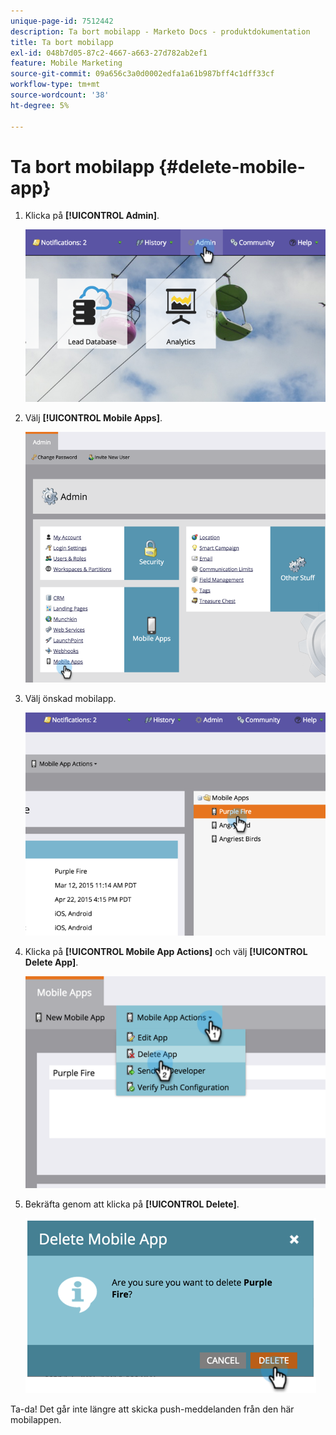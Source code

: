 ```yaml
---
unique-page-id: 7512442
description: Ta bort mobilapp - Marketo Docs - produktdokumentation
title: Ta bort mobilapp
exl-id: 048b7d05-87c2-4667-a663-27d782ab2ef1
feature: Mobile Marketing
source-git-commit: 09a656c3a0d0002edfa1a61b987bff4c1dff33cf
workflow-type: tm+mt
source-wordcount: '38'
ht-degree: 5%

---
```


# Ta bort mobilapp {#delete-mobile-app}

1. Klicka på **[!UICONTROL Admin]**.

   ![](assets/image2015-4-22-16-3a12-3a32.png)

1. Välj **[!UICONTROL Mobile Apps]**.

   ![](assets/image2015-4-22-16-3a14-3a29.png)

1. Välj önskad mobilapp.

   ![](assets/image2015-4-22-17-3a22-3a11.png)

1. Klicka på **[!UICONTROL Mobile App Actions]** och välj **[!UICONTROL Delete App]**.

   ![](assets/image2015-4-22-17-3a21-3a51.png)

1. Bekräfta genom att klicka på **[!UICONTROL Delete]**.

   ![](assets/image2015-4-22-17-3a23-3a18.png)

Ta-da! Det går inte längre att skicka push-meddelanden från den här mobilappen.
